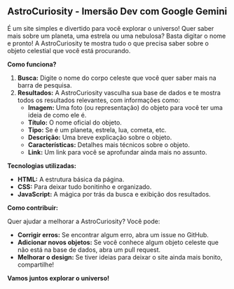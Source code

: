 ## AstroCuriosity - Imersão Dev com Google Gemini


É um site simples e divertido para você explorar o universo! Quer saber mais sobre um planeta, uma estrela ou uma nebulosa? Basta digitar o nome e pronto! A AstroCuriosity te mostra tudo o que precisa saber sobre o objeto celestial que você está procurando.

**Como funciona?**

1. **Busca:** Digite o nome do corpo celeste que você quer saber mais na barra de pesquisa.
2. **Resultados:** A AstroCuriosity vasculha sua base de dados e te mostra todos os resultados relevantes, com informações como:
   * **Imagem:** Uma foto (ou representação) do objeto para você ter uma ideia de como ele é.
   * **Título:** O nome oficial do objeto.
   * **Tipo:** Se é um planeta, estrela, lua, cometa, etc.
   * **Descrição:** Uma breve explicação sobre o objeto.
   * **Características:** Detalhes mais técnicos sobre o objeto.
   * **Link:** Um link para você se aprofundar ainda mais no assunto.

**Tecnologias utilizadas:**

* **HTML:** A estrutura básica da página.
* **CSS:** Para deixar tudo bonitinho e organizado.
* **JavaScript:** A mágica por trás da busca e exibição dos resultados.

**Como contribuir:**

Quer ajudar a melhorar a AstroCuriosity? Você pode:

* **Corrigir erros:** Se encontrar algum erro, abra um issue no GitHub.
* **Adicionar novos objetos:** Se você conhece algum objeto celeste que não está na base de dados, abra um pull request.
* **Melhorar o design:** Se tiver ideias para deixar o site ainda mais bonito, compartilhe!

**Vamos juntos explorar o universo!**
